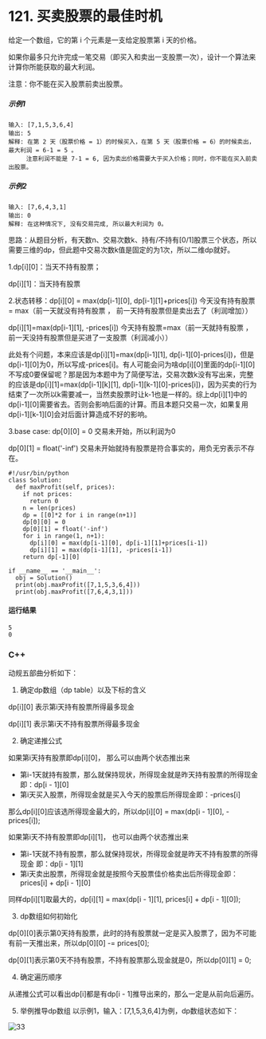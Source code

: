 # 121. 买卖股票的最佳时机
给定一个数组，它的第 i 个元素是一支给定股票第 i 天的价格。

如果你最多只允许完成一笔交易（即买入和卖出一支股票一次），设计一个算法来计算你所能获取的最大利润。

注意：你不能在买入股票前卖出股票。

##### 示例1
    输入: [7,1,5,3,6,4]
    输出: 5
    解释: 在第 2 天（股票价格 = 1）的时候买入，在第 5 天（股票价格 = 6）的时候卖出，最大利润 = 6-1 = 5 。
         注意利润不能是 7-1 = 6, 因为卖出价格需要大于买入价格；同时，你不能在买入前卖出股票。

##### 示例2
    输入: [7,6,4,3,1]
    输出: 0
    解释: 在这种情况下, 没有交易完成, 所以最大利润为 0。

思路：从题目分析，有天数n、交易次数k、持有/不持有[0/1]股票三个状态，所以需要三维的dp，但此题中交易次数k值是固定的为1次，所以二维dp就好。

1.dp[i][0]：当天不持有股票；

dp[i][1]：当天持有股票

2.状态转移：dp[i][0] = max(dp[i-1][0], dp[i-1][1]+prices[i])  今天没有持有股票 = max（前一天就没有持有股票 ， 前一天持有股票但是卖出去了（利润增加））

dp[i][1]=max(dp[i-1][1], -prices[i])  今天持有股票=max（前一天就持有股票 ， 前一天没持有股票但是买进了一支股票（利润减小））

此处有个问题，本来应该是dp[i][1]=max(dp[i-1][1], dp[i-1][0]-prices[i])，但是dp[i-1][0]为0，所以写成-prices[i]。有人可能会问为啥dp[i][0]里面的dp[i-1][0]不写成0要保留呢？那是因为本题中为了简便写法，交易次数k没有写出来，完整的应该是dp[i][1]=max(dp[i-1][k][1], dp[i-1][k-1][0]-prices[i])，因为买卖的行为结束了一次所以k需要减一，当然卖股票时让k-1也是一样的。综上dp[i][1]中的dp[i-1][0]需要省去。否则会影响后面的计算。而且本题只交易一次，如果复用dp[i-1][k-1][0]会对后面计算造成不好的影响。

3.base case: dp[0][0] = 0 交易未开始，所以利润为0

dp[0][1] = float('-inf') 交易未开始就持有股票是符合事实的，用负无穷表示不存在。

    #!/usr/bin/python
    class Solution:
      def maxProfit(self, prices):
        if not prices:
          return 0
        n = len(prices)
        dp = [[0]*2 for i in range(n+1)]
        dp[0][0] = 0
        dp[0][1] = float('-inf')
        for i in range(1, n+1):
          dp[i][0] = max(dp[i-1][0], dp[i-1][1]+prices[i-1])
          dp[i][1] = max(dp[i-1][1], -prices[i-1])
        return dp[-1][0]

    if __name__ == '__main__':
      obj = Solution()
      print(obj.maxProfit([7,1,5,3,6,4]))
      print(obj.maxProfit([7,6,4,3,1]))
 
#### 运行结果
    5
    0

### C++

动规五部曲分析如下：

1. 确定dp数组（dp table）以及下标的含义

dp[i][0] 表示第i天持有股票所得最多现金

dp[i][1] 表示第i天不持有股票所得最多现金

2. 确定递推公式

如果第i天持有股票即dp[i][0]， 那么可以由两个状态推出来

* 第i-1天就持有股票，那么就保持现状，所得现金就是昨天持有股票的所得现金 即：dp[i - 1][0]
* 第i天买入股票，所得现金就是买入今天的股票后所得现金即：-prices[i]

那么dp[i][0]应该选所得现金最大的，所以dp[i][0] = max(dp[i - 1][0], -prices[i]);

如果第i天不持有股票即dp[i][1]， 也可以由两个状态推出来

* 第i-1天就不持有股票，那么就保持现状，所得现金就是昨天不持有股票的所得现金 即：dp[i - 1][1]
* 第i天卖出股票，所得现金就是按照今天股票佳价格卖出后所得现金即：prices[i] + dp[i - 1][0]

同样dp[i][1]取最大的，dp[i][1] = max(dp[i - 1][1], prices[i] + dp[i - 1][0]);

3. dp数组如何初始化

dp[0][0]表示第0天持有股票，此时的持有股票就一定是买入股票了，因为不可能有前一天推出来，所以dp[0][0] -= prices[0];

dp[0][1]表示第0天不持有股票，不持有股票那么现金就是0，所以dp[0][1] = 0;

4. 确定遍历顺序

从递推公式可以看出dp[i]都是有dp[i - 1]推导出来的，那么一定是从前向后遍历。

5. 举例推导dp数组
以示例1，输入：[7,1,5,3,6,4]为例，dp数组状态如下：

![33](https://github.com/CamWu-cyber/leetcode/blob/master/%E5%8A%A8%E6%80%81%E8%A7%84%E5%88%92/33.png)


